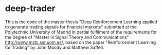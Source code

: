 # deep-trader

This is the code of the master thesis "Deep Reinforcement Learning applied to generate trading signals for financial markets" submitted at the Polytechnic University of Madrid in partial fulfilment of the requirements for the degree of "Master in Signal Theory and Communications" http://www.mstc.ssr.upm.es/, based on the paper "Reinforcement Learning for Trading" by John Moody and Matthew Saffell.
